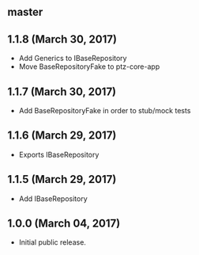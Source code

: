 ## master

## 1.1.8 (March 30, 2017)

* Add Generics to IBaseRepository
* Move BaseRepositoryFake to ptz-core-app

## 1.1.7 (March 30, 2017)

* Add BaseRepositoryFake in order to stub/mock tests

## 1.1.6 (March 29, 2017)

* Exports IBaseRepository

## 1.1.5 (March 29, 2017)

* Add IBaseRepository

## 1.0.0 (March 04, 2017)

* Initial public release.
